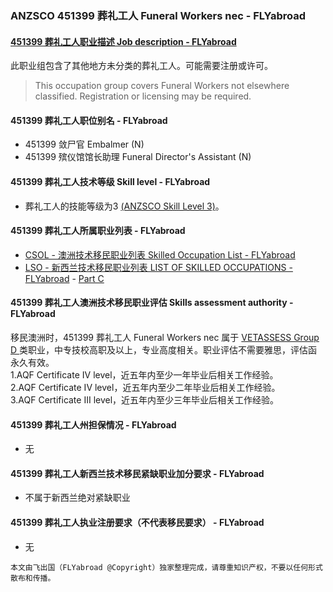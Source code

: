 ### ANZSCO 451399 葬礼工人 Funeral Workers nec - FLYabroad ###

#### [451399 葬礼工人职业描述 Job description - FLYabroad](http://www.flyabroadvisa.com/anzsco/1331.html#133111)

此职业组包含了其他地方未分类的葬礼工人。可能需要注册或许可。

> This occupation group covers Funeral Workers not elsewhere classified. Registration or licensing may be required.

#### 451399 葬礼工人职位别名 - FLYabroad
 
- 451399 敛尸官 Embalmer (N)
- 451399 殡仪馆馆长助理 Funeral Director's Assistant (N)

#### 451399 葬礼工人技术等级 Skill level - FLYabroad

- 葬礼工人的技能等级为3 [(ANZSCO Skill Level 3)](http://www.flyabroadvisa.com/anzsco/)。

#### 451399 葬礼工人所属职业列表 - FLYabroad

- [CSOL - 澳洲技术移民职业列表 Skilled Occupation List - FLYabroad](http://www.flyabroadvisa.com/sol/)
- [LSO - 新西兰技术移民职业列表 LIST OF SKILLED OCCUPATIONS - FLYabroad](http://nz.flyabroadvisa.com/lso/) - [Part C](partc)

#### 451399 葬礼工人澳洲技术移民职业评估 Skills assessment authority - FLYabroad

移民澳洲时，451399 葬礼工人 Funeral Workers nec 属于 [VETASSESS Group D ](http://www.flyabroadvisa.com/ass/vetassess.html)类职业，中专技校高职及以上，专业高度相关。职业评估不需要雅思，评估函永久有效。  
1.AQF Certificate IV level，近五年内至少一年毕业后相关工作经验。   
2.AQF Certificate IV level，近五年内至少二年毕业后相关工作经验。   
3.AQF Certificate III level，近五年内至少三年毕业后相关工作经验。

#### 451399 葬礼工人州担保情况 - FLYabroad

- 无

#### 451399 葬礼工人新西兰技术移民紧缺职业加分要求 - FLYabroad

- 不属于新西兰绝对紧缺职业

#### 451399 葬礼工人执业注册要求（不代表移民要求） - FLYabroad

- 无

`本文由飞出国（FLYabroad @Copyright）独家整理完成，请尊重知识产权，不要以任何形式散布和传播。`